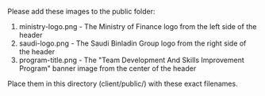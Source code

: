 Please add these images to the public folder:

1. ministry-logo.png - The Ministry of Finance logo from the left side of the header
2. saudi-logo.png - The Saudi Binladin Group logo from the right side of the header
3. program-title.png - The "Team Development And Skills Improvement Program" banner image from the center of the header

Place them in this directory (client/public/) with these exact filenames.
